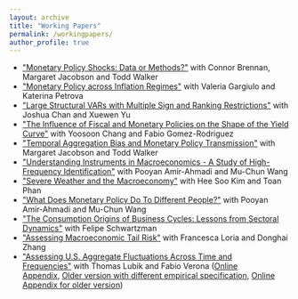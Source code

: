 ```yaml
---
layout: archive
title: "Working Papers"
permalink: /workingpapers/
author_profile: true
---
```


*    ["Monetary Policy Shocks: Data or Methods?"](https://cm1518.github.io/files/BMW.pdf) with Connor Brennan, Margaret Jacobson and Todd Walker
*    ["Monetary Policy across Inflation Regimes"](https://cm1518.github.io/files/Monetary_Policy_across_Inflation_Regimes.pdf) with Valeria Gargiulo and Katerina Petrova
*    ["Large Structural VARs with Multiple Sign and Ranking Restrictions"](https://cm1518.github.io/files/SVAR-sign.pdf) with Joshua Chan and Xuewen Yu 
*    ["The Influence of Fiscal and Monetary Policies on the Shape of the Yield Curve"](https://cm1518.github.io/files/yield_curve_website.pdf) with Yoosoon Chang and Fabio Gomez-Rodriguez 
*    ["Temporal Aggregation Bias and Monetary Policy Transmission"](https://cm1518.github.io/files/Jacobson-Matthes-Walker-2022.pdf) with Margaret Jacobson and Todd Walker
*    ["Understanding Instruments in Macroeconomics - A Study of High-Frequency Identification"](https://cm1518.github.io/files/Proxy_VAR_.pdf) with Pooyan Amir-Ahmadi and Mu-Chun Wang
*    ["Severe Weather and the Macroeconomy"](https://cm1518.github.io/files/weather_web.pdf) with Hee Soo Kim and Toan Phan 
*    ["What Does Monetary Policy Do To Different People?"](https://cm1518.github.io/files/inequality_monetary_policy_web.pdf) with Pooyan Amir-Ahmadi and Mu-Chun Wang
*    ["The Consumption Origins of Business Cycles: Lessons from Sectoral Dynamics"](https://cm1518.github.io/files/MS.pdf) with Felipe Schwartzman 
*   ["Assessing Macroeconomic Tail Risk"](https://cm1518.github.io/files/MacroRisk.pdf) with Francesca Loria and Donghai Zhang
*    ["Assessing U.S. Aggregate Fluctuations Across Time and Frequencies"](https://cm1518.github.io/files/LubikMatthesVerona_Revision.pdf) with Thomas Lubik and Fabio Verona ([Online Appendix](https://cm1518.github.io/files/LubikMatthesVerona_Revision_Appendix.pdf), [Older version with different empirical specification](https://cm1518.github.io/files/LMV.pdf), [Online Appendix for older version](https://cm1518.github.io/files/OnlineAppLMV.pdf)) 

